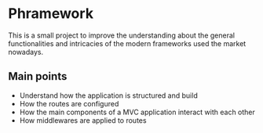 # Phramework

This is a small project to improve the understanding about the general functionalities and
intricacies of the modern frameworks used the market nowadays.

## Main points

- Understand how the application is structured and build
- How the routes are configured
- How the main components of a MVC application interact with each other
- How middlewares are applied to routes
